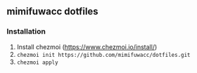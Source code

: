 ## mimifuwacc dotfiles

### Installation

1. Install chezmoi (https://www.chezmoi.io/install/)
2. `chezmoi init https://github.com/mimifuwacc/dotfiles.git`
3. `chezmoi apply`
